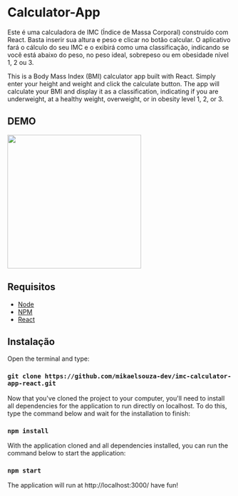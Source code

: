 # Calculator-App

Este é uma calculadora de IMC (Índice de Massa Corporal) construído com React. Basta inserir sua altura e peso e clicar no botão calcular. O aplicativo fará o cálculo do seu IMC e o exibirá como uma classificação, indicando se você está abaixo do peso, no peso ideal, sobrepeso ou em obesidade nível 1, 2 ou 3.

This is a Body Mass Index (BMI) calculator app built with React. Simply enter your height and weight and click the calculate button. The app will calculate your BMI and display it as a classification, indicating if you are underweight, at a healthy weight, overweight, or in obesity level 1, 2, or 3.

## DEMO
<a href="https://imc-calculator-app.vercel.app/" target="_blank">
<img src="https://i.ibb.co/YRMrnSC/Screenshot-1.png" width="300x">
</a>

## Requisitos
+ [Node](https://nodejs.org/)
+ [NPM](https://www.npmjs.com/)
+ [React](https://reactjs.org/)

## Instalação

Open the terminal and type:

### `git clone https://github.com/mikaelsouza-dev/imc-calculator-app-react.git`

Now that you've cloned the project to your computer, you'll need to install all dependencies for the application to run directly on localhost. To do this, type the command below and wait for the installation to finish: 

### `npm install`

With the application cloned and all dependencies installed, you can run the command below to start the application:

### `npm start`

The application will run at http://localhost:3000/ have fun!
